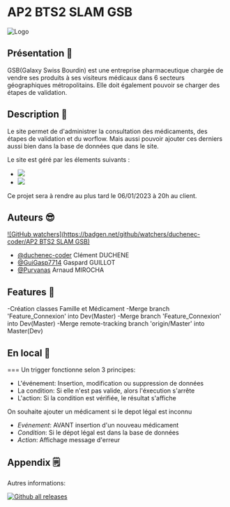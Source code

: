 # AP2 BTS2 SLAM GSB

![Logo](https://www.bing.com/images/search?view=detailV2&ccid=Kpsj%2fs7o&id=445A019CE49B3A5974260216E6CC25D8F71A0693&thid=OIP.Kpsj_s7oQGYUy-_EqCEjWQAAAA&mediaurl=https%3a%2f%2fnicolashuertas.files.wordpress.com%2f2013%2f03%2flogogsb1.jpg&cdnurl=https%3a%2f%2fth.bing.com%2fth%2fid%2fR.2a9b23fecee8406614cbefc4a8212359%3frik%3dkwYa99glzOYWAg%26pid%3dImgRaw%26r%3d0&exph=217&expw=333&q=galaxy+swiss+bourdin&simid=607987595201223527&FORM=IRPRST&ck=FA17C4E276A1D6371B27724E94193DBD&selectedIndex=7&ajaxhist=0&ajaxserp=0wn.png)

## Présentation 🎉
 
GSB(Galaxy Swiss Bourdin) est une entreprise pharmaceutique chargée de vendre ses produits à ses visiteurs médicaux dans 6 secteurs
géographiques métropolitains. Elle doit également pouvoir se charger des étapes de validation.

## Description 📝

 Le site permet de d'administrer la consultation des médicaments, des étapes de validation et du worflow. Mais aussi pouvoir ajouter
 ces derniers aussi bien dans la base de données que dans le site.

Le site est géré par les élements suivants : 
- ![](https://img.shields.io/badge/Visual_Studio_Code-CSharp-blue)
- ![](https://img.shields.io/badge/MySql-Management__Studio-blueviolet)



Ce projet sera à rendre au plus tard le 06/01/2023 à 20h au client. 
## Auteurs 😎
[![GitHub watchers](https://badgen.net/github/watchers/duchenec-coder/AP2 BTS2 SLAM GSB)](https://GitHub.com/Naereen/StrapDown.js/watchers/)
- [@duchenec-coder](https://github.com/duchenec-coder) Clément DUCHENE
- [@GuiGasp7714](https://github.com/GuiGasp7714) Gaspard GUILLOT
- [@Purvanas](https://github.com/Purvanas) Arnaud MIROCHA


## Features 🧠

-Création classes Famille et Médicament
-Merge branch 'Feature_Connexion' into Dev(Master)
-Merge branch 'Feature_Connexion' into Dev(Master)
-Merge remote-tracking branch 'origin/Master' into Master(Dev)


## En local 💾
===
Un trigger fonctionne selon 3 principes:
- L'événement: Insertion, modification ou suppression de données
- La condition: Si elle n'est pas valide, alors l'éxecution s'arrête
- L'action: Si la condition est vérifiée, le résultat s'affiche



On souhaite ajouter un médicament si le depot légal est inconnu

- *Evénement*: AVANT insertion d'un nouveau médicament
- *Condition*: Si le dépot légal est dans la base de données
- *Action*: Affichage message d'erreur

## Appendix 🗒️

Autres informations:

[![Github all releases](https://img.shields.io/github/downloads/Naereen/StrapDown.js/total.svg)](https://GitHub.com/Naereen/StrapDown.js/releases/)


